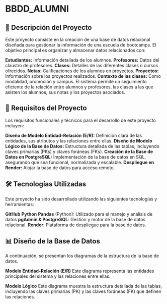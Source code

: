 # **BBDD_ALUMNI**
## 📝 **Descripción del Proyecto**
Este proyecto consiste en la creación de una base de datos relacional diseñada para gestionar la información de una escuela de bootcamps. El objetivo principal es organizar y almacenar datos relacionados con:

**Estudiantes:** Información detallada de los alumnos.
**Profesores:** Datos del claustro de profesores.
**Clases:** Detalles de las diferentes clases o cursos ofrecidos.
**Notas:** Calificaciones de los alumnos en proyectos.
**Proyectos:** Información sobre los proyectos realizados.
**Contexto de las clases:** Como modalidad, promoción y campus.
El sistema permite un seguimiento eficiente de la relación entre alumnos y profesores, las clases a las que asisten los alumnos, sus notas y los proyectos asociados.

## 🎯 **Requisitos del Proyecto**
Los requisitos funcionales y técnicos para el desarrollo de este proyecto incluyen:

**Diseño de Modelo Entidad-Relación (E/R):** Definición clara de las entidades, sus atributos y las relaciones entre ellas.
**Diseño de Modelo Lógico de la Base de Datos:** Estructura detallada de las tablas, incluyendo claves primarias (PKs) y claves foráneas (FKs).
**Creación de la Base de Datos en PostgreSQL:** Implementación de la base de datos en SQL, asegurando que sea funcional, normalizada y escalable.
**Despliegue en Render:** Alojar la base de datos para acceso remoto.

## 🛠️ **Tecnologías Utilizadas**
Este proyecto ha sido desarrollado utilizando las siguientes tecnologías y herramientas:

**GitHub**
**Python**
**Pandas** (Python): Utilizado para el manejo y análisis de datos 
**pgAdmin & PostgreSQL**: Gestión y motor de la base de datos relacional.
**Render**: Plataforma de despliegue para la base de datos.

## 📊 **Diseño de la Base de Datos**
A continuación, se presentan los diagramas de la estructura de la base de datos.

**Modelo Entidad-Relación (E/R)**
Este diagrama representa las entidades principales del sistema y las relaciones entre ellas.

**Modelo Lógico**
Este diagrama muestra la estructura detallada de las tablas, incluyendo las claves primarias (PK) y las claves foráneas (FK) que definen las relaciones.
